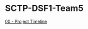 # SCTP-DSF1-Team5
<a href="https://docs.google.com/spreadsheets/d/1GFXvTdzbCi-lZaW8a9U08QbUZYeFblWrjmtDP8z-hx8/">00 - Project Timeline </a> 
